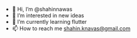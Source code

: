 - 👋 Hi, I’m @shahinnawas
- 👀 I’m interested in new ideas
- 🌱 I’m currently learning flutter
- 📫 How to reach me shahin.knavas@gmail.com

<!---
shahinnawas/shahinnawas is a ✨ special ✨ repository because its `README.md` (this file) appears on your GitHub profile.
You can click the Preview link to take a look at your changes.
--->
